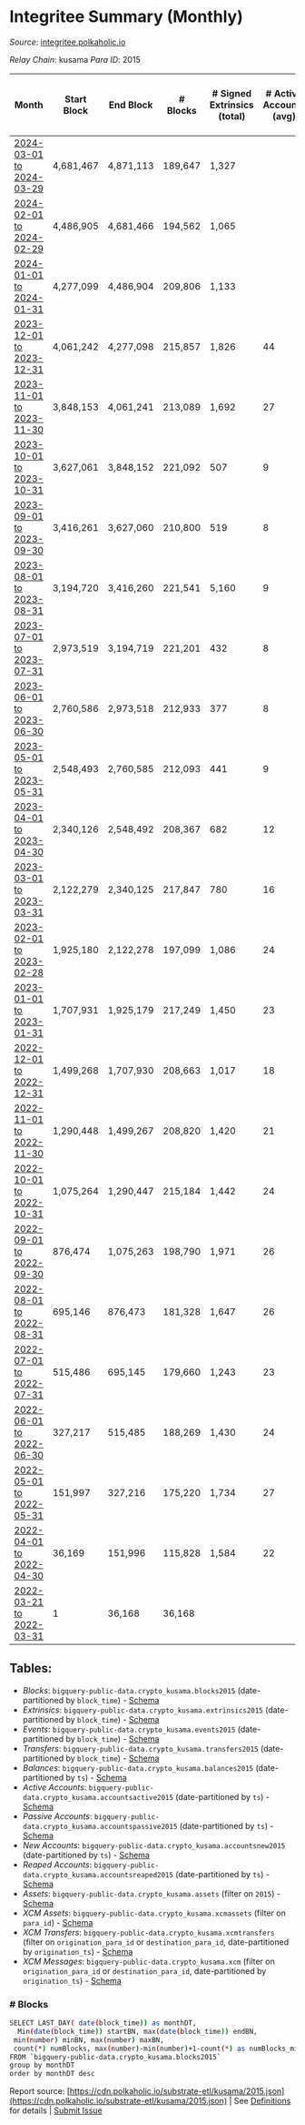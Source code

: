 # Integritee Summary (Monthly)

_Source_: [integritee.polkaholic.io](https://integritee.polkaholic.io)

*Relay Chain*: kusama
*Para ID*: 2015



| Month | Start Block | End Block | # Blocks | # Signed Extrinsics (total) | # Active Accounts (avg) | # Addresses with Balances (max) | Issues |
| ----- | ----------- | --------- | -------- | --------------------------- | ----------------------- | ------------------------------- | ------ |
| [2024-03-01 to 2024-03-29](/kusama/2015-integritee/2024-03-31.md) | 4,681,467 | 4,871,113 | 189,647 | 1,327 |  | 13,707 | -   |   
| [2024-02-01 to 2024-02-29](/kusama/2015-integritee/2024-02-29.md) | 4,486,905 | 4,681,466 | 194,562 | 1,065 |  | 13,635 | -   |   
| [2024-01-01 to 2024-01-31](/kusama/2015-integritee/2024-01-31.md) | 4,277,099 | 4,486,904 | 209,806 | 1,133 |  | 13,553 | -   |   
| [2023-12-01 to 2023-12-31](/kusama/2015-integritee/2023-12-31.md) | 4,061,242 | 4,277,098 | 215,857 | 1,826 | 44 | 13,446 | -   |   
| [2023-11-01 to 2023-11-30](/kusama/2015-integritee/2023-11-30.md) | 3,848,153 | 4,061,241 | 213,089 | 1,692 | 27 | 13,285 | -   |   
| [2023-10-01 to 2023-10-31](/kusama/2015-integritee/2023-10-31.md) | 3,627,061 | 3,848,152 | 221,092 | 507 | 9 | 13,182 | -   |   
| [2023-09-01 to 2023-09-30](/kusama/2015-integritee/2023-09-30.md) | 3,416,261 | 3,627,060 | 210,800 | 519 | 8 | 13,165 | -   |   
| [2023-08-01 to 2023-08-31](/kusama/2015-integritee/2023-08-31.md) | 3,194,720 | 3,416,260 | 221,541 | 5,160 | 9 | 13,149 | -   |   
| [2023-07-01 to 2023-07-31](/kusama/2015-integritee/2023-07-31.md) | 2,973,519 | 3,194,719 | 221,201 | 432 | 8 | 13,125 | -   |   
| [2023-06-01 to 2023-06-30](/kusama/2015-integritee/2023-06-30.md) | 2,760,586 | 2,973,518 | 212,933 | 377 | 8 | 13,102 | -   |   
| [2023-05-01 to 2023-05-31](/kusama/2015-integritee/2023-05-31.md) | 2,548,493 | 2,760,585 | 212,093 | 441 | 9 | 13,087 | -   |   
| [2023-04-01 to 2023-04-30](/kusama/2015-integritee/2023-04-30.md) | 2,340,126 | 2,548,492 | 208,367 | 682 | 12 | 13,069 | -   |   
| [2023-03-01 to 2023-03-31](/kusama/2015-integritee/2023-03-31.md) | 2,122,279 | 2,340,125 | 217,847 | 780 | 16 | 13,000 | -   |   
| [2023-02-01 to 2023-02-28](/kusama/2015-integritee/2023-02-28.md) | 1,925,180 | 2,122,278 | 197,099 | 1,086 | 24 | 12,971 | -   |   
| [2023-01-01 to 2023-01-31](/kusama/2015-integritee/2023-01-31.md) | 1,707,931 | 1,925,179 | 217,249 | 1,450 | 23 | 12,922 | -   |   
| [2022-12-01 to 2022-12-31](/kusama/2015-integritee/2022-12-31.md) | 1,499,268 | 1,707,930 | 208,663 | 1,017 | 18 | 12,870 | -   |   
| [2022-11-01 to 2022-11-30](/kusama/2015-integritee/2022-11-30.md) | 1,290,448 | 1,499,267 | 208,820 | 1,420 | 21 | 12,838 | -   |   
| [2022-10-01 to 2022-10-31](/kusama/2015-integritee/2022-10-31.md) | 1,075,264 | 1,290,447 | 215,184 | 1,442 | 24 | 12,742 | -   |   
| [2022-09-01 to 2022-09-30](/kusama/2015-integritee/2022-09-30.md) | 876,474 | 1,075,263 | 198,790 | 1,971 | 26 | 12,654 | -   |   
| [2022-08-01 to 2022-08-31](/kusama/2015-integritee/2022-08-31.md) | 695,146 | 876,473 | 181,328 | 1,647 | 26 | 12,600 | -   |   
| [2022-07-01 to 2022-07-31](/kusama/2015-integritee/2022-07-31.md) | 515,486 | 695,145 | 179,660 | 1,243 | 23 | 11,511 | -   |   
| [2022-06-01 to 2022-06-30](/kusama/2015-integritee/2022-06-30.md) | 327,217 | 515,485 | 188,269 | 1,430 | 24 | 11,443 | -   |   
| [2022-05-01 to 2022-05-31](/kusama/2015-integritee/2022-05-31.md) | 151,997 | 327,216 | 175,220 | 1,734 | 27 | 11,373 | -   |   
| [2022-04-01 to 2022-04-30](/kusama/2015-integritee/2022-04-30.md) | 36,169 | 151,996 | 115,828 | 1,584 | 22 | 11,233 | -   |   
| [2022-03-21 to 2022-03-31](/kusama/2015-integritee/2022-03-31.md) | 1 | 36,168 | 36,168 |  |  | 1 | -   |   

## Tables:

* _Blocks_: `bigquery-public-data.crypto_kusama.blocks2015` (date-partitioned by `block_time`) - [Schema](/schema/balances.json)
* _Extrinsics_: `bigquery-public-data.crypto_kusama.extrinsics2015` (date-partitioned by `block_time`) - [Schema](/schema/extrinsics.json)
* _Events_: `bigquery-public-data.crypto_kusama.events2015` (date-partitioned by `block_time`) - [Schema](/schema/events.json)
* _Transfers_: `bigquery-public-data.crypto_kusama.transfers2015` (date-partitioned by `block_time`) - [Schema](/schema/transfers.json)
* _Balances_: `bigquery-public-data.crypto_kusama.balances2015` (date-partitioned by `ts`) - [Schema](/schema/balances.json)
* _Active Accounts_: `bigquery-public-data.crypto_kusama.accountsactive2015` (date-partitioned by `ts`) - [Schema](/schema/accountsactive.json)
* _Passive Accounts_: `bigquery-public-data.crypto_kusama.accountspassive2015` (date-partitioned by `ts`) - [Schema](/schema/accountspassive.json)
* _New Accounts_: `bigquery-public-data.crypto_kusama.accountsnew2015` (date-partitioned by `ts`) - [Schema](/schema/accountsnew.json)
* _Reaped Accounts_: `bigquery-public-data.crypto_kusama.accountsreaped2015` (date-partitioned by `ts`) - [Schema](/schema/accountsreaped.json)
* _Assets_: `bigquery-public-data.crypto_kusama.assets` (filter on `2015`) - [Schema](/schema/assets.json)
* _XCM Assets_: `bigquery-public-data.crypto_kusama.xcmassets` (filter on `para_id`) - [Schema](/schema/xcmassets.json)
* _XCM Transfers_: `bigquery-public-data.crypto_kusama.xcmtransfers` (filter on `origination_para_id` or `destination_para_id`, date-partitioned by `origination_ts`) - [Schema](/schema/xcmtransfers.json)
* _XCM Messages_: `bigquery-public-data.crypto_kusama.xcm` (filter on `origination_para_id` or `destination_para_id`, date-partitioned by `origination_ts`) - [Schema](/schema/xcm.json)

### # Blocks
```bash
SELECT LAST_DAY( date(block_time)) as monthDT,
  Min(date(block_time)) startBN, max(date(block_time)) endBN, 
 min(number) minBN, max(number) maxBN, 
 count(*) numBlocks, max(number)-min(number)+1-count(*) as numBlocks_missing 
FROM `bigquery-public-data.crypto_kusama.blocks2015` 
group by monthDT 
order by monthDT desc
```


Report source: [https://cdn.polkaholic.io/substrate-etl/kusama/2015.json](https://cdn.polkaholic.io/substrate-etl/kusama/2015.json) | See [Definitions](/DEFINITIONS.md) for details | [Submit Issue](https://github.com/colorfulnotion/substrate-etl/issues)
